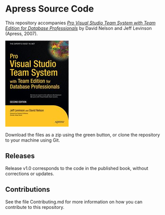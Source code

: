 # Apress Source Code

This repository accompanies [*Pro Visual Studio Team System with Team Edition for Database Professionals*](http://www.apress.com/9781590599532) by David Nelson and Jeff Levinson (Apress, 2007).

![Cover image](9781590599532.jpg)

Download the files as a zip using the green button, or clone the repository to your machine using Git.

## Releases

Release v1.0 corresponds to the code in the published book, without corrections or updates.

## Contributions

See the file Contributing.md for more information on how you can contribute to this repository.
